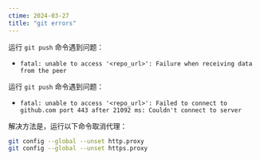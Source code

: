 ```yaml
---
ctime: 2024-03-27
title: "git errors"
---
```


运行 `git push` 命令遇到问题：
- `fatal: unable to access '<repo_url>': Failure when receiving data from the peer`

运行 `git push` 命令遇到问题：
- `fatal: unable to access '<repo_url>': Failed to connect to github.com port 443 after 21092 ms: Couldn't connect to server`

解决方法是，运行以下命令取消代理：

```bash
git config --global --unset http.proxy
git config --global --unset https.proxy
```
